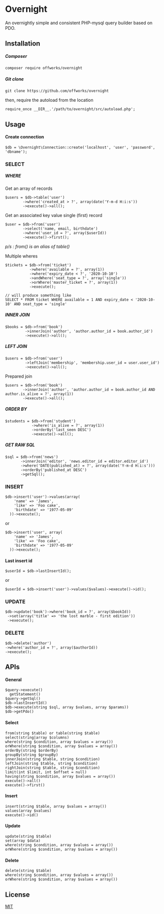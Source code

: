 # Overnight
An overnightly simple and consistent PHP-mysql query builder based on PDO.

## Installation
##### Composer
```
composer require offworks/overnight
```
##### Git clone
```
git clone https://github.com/offworks/overnight
```
then, require the autoload from the location
```
require_once __DIR__.'/path/to/overnight/src/autoload.php';
```

## Usage
#### Create connection
```
$db = \Overnight\Connection::create('localhost', 'user', 'password', 'dbname');
```

### SELECT
##### WHERE
Get an array of records
```
$users = $db->table('user')
        ->where('created_at > ?', array(date('Y-m-d H:i:s'))
        ->execute()->all();
```
Get an associated key value single (first) record
```
$user = $db->from('user')
        ->select('name, email, birthdate')
        ->where('user_id = ?', array($userId))
        ->execute()->first();
```
*p/s : from() is an alias of table()*

Multiple wheres
```
$tickets = $db->from('ticket')
           ->where('available = ?', array(1))
           ->where('expiry_date < ?', '2020-10-10')
           ->andWhere('seat_type = ?', array('single'))
           ->orWhere('master_ticket = ?', array(1))
           ->execute();

// will produce something like
SELECT * FROM ticket WHERE available = 1 AND expiry_date < '2020-10-10' AND seat_type = 'single'
```

##### INNER JOIN
```
$books = $db->from('book')
         ->innerJoin('author', 'author.author_id = book.author_id')
         ->execute()->all();
```
##### LEFT JOIN
```
$users = $db->from('user')
         ->leftJoin('membership', 'membership.user_id = user.user_id')
         ->execute()->all();
```
Prepared join
```
$users = $db->from('book')
        ->innerJoin('author', 'author.author_id = book.author_id AND author.is_alive = ?', array(1))
        ->execute()->all();
```

##### ORDER BY
```
$students = $db->from('student')
            ->where('is_alive = ?', array(1))
            ->orderBy('last_seen DESC')
            ->execute()->all();
```

##### GET RAW SQL
```
$sql = $db->from('news')
       ->innerJoin('editor', 'news.editor_id = editor.editor_id')
       ->where('DATE(published_at) = ?', array(date('Y-m-d H:i:s')))
       ->orderBy('published_at DESC')
       ->getSql();
```

### INSERT
```
$db->insert('user')->values(array(
    'name' => 'James',
    'like' => 'Foo cake',
    'birthdate' => '1977-05-09'
  ))->execute();
```
or
```
$db->insert('user', array(
    'name' => 'James',
    'like' => 'Foo cake',
    'birthdate' => '1977-05-09'
  ))->execute();
```

#### Last insert id
```
$userId = $db->lastInsertId();
```
or
```
$userId = $db->insert('user')->values($values)->execute()->id();
```

### UPDATE
```
$db->update('book')->where('book_id = ?', array($bookId))
 ->set(array('title' => 'the lost marble - first edition'))
 ->execute();
```

### DELETE
```
$db->delete('author')
->where('author_id = ?', array($authorId))
->execute();
```

## APIs
#### General
```
$query->execute()
  getStatement()
$query->getSql()
$db->lastInsertId()
$db->execute(string $sql, array $values, array $params))
$db->getPdo()
```

#### Select
```
from(string $table) or table(string $table)
select(string|array $columns)
where(string $condition, array $values = array())
orWhere(string $condition, array $values = array())
orderBy(string $orderBy)
groupBy(string $groupBy)
innerJoin(string $table, string $condition)
leftJoin(string $table, string $condition)
rightJoin(string $table, string $condition)
limit(int $limit, int $offset = null)
having(string $condition, array $values = array())
execute()->all()
execute()->first()
```

#### Insert
```
insert(string $table, array $values = array())
values(array $values)
execute()->id()
```

#### Update
```
update(string $table)
set(array $data)
where(string $condition, array $values = array())
orWhere(string $condition, array $values = array())
```
#### Delete
```
delete(string $table)
where(string $condition, array $values = array())
orWhere(string $condition, array $values = array())
```

## License
[MIT](LICENSE.md)
